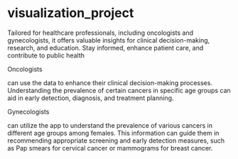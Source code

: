 # visualization_project

 Tailored for healthcare professionals, including oncologists and gynecologists, it offers valuable insights for clinical decision-making, research, and education. Stay informed, enhance patient care, and contribute to public health 

 Oncologists 

 
 can use the data to enhance their clinical decision-making processes. Understanding the prevalence of certain cancers in specific age groups can aid in early detection, diagnosis, and treatment planning.

 
 Gynecologists

  can utilize the app to understand the prevalence of various cancers in different age groups among females. This information can guide them in recommending appropriate screening and early detection measures, such as Pap smears for cervical cancer or mammograms for breast cancer.
